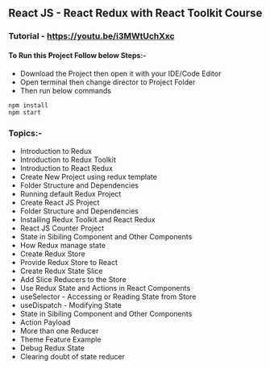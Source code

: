 ## React JS - React Redux with React Toolkit Course
### Tutorial - https://youtu.be/i3MWtUchXxc
#### To Run this Project Follow below Steps:-
* Download the Project then open it with your IDE/Code Editor
* Open terminal then change director to Project Folder
* Then run below commands
```bash
npm install 
npm start
```

### Topics:-
* Introduction to Redux
* Introduction to Redux Toolkit
* Introduction to React Redux
* Create New Project using redux template
* Folder Structure and Dependencies
* Running default Redux Project
* Create React JS Project
* Folder Structure and Dependencies
* Installing Redux Toolkit and React Redux
* React JS Counter Project
* State in Sibiling Component and Other Components
* How Redux manage state
* Create Redux Store
* Provide Redux Store to React
* Create Redux State Slice
* Add Slice Reducers to the Store
* Use Redux State and Actions in React Components
* useSelector - Accessing or Reading State from Store
* useDispatch - Modifying State
* State in Sibiling Component and Other Components
* Action Payload
* More than one Reducer
* Theme Feature Example
* Debug Redux State
* Clearing doubt of state reducer
